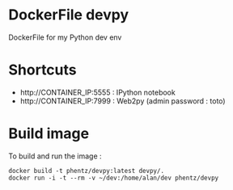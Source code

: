 # DockerFile devpy

DockerFile for my Python dev env

# Shortcuts

* http://CONTAINER_IP:5555 : IPython notebook
* http://CONTAINER_IP:7999 : Web2py (admin password : toto)

# Build image

To build and run the image :

```
docker build -t phentz/devpy:latest devpy/.
docker run -i -t --rm -v ~/dev:/home/alan/dev phentz/devpy
```
